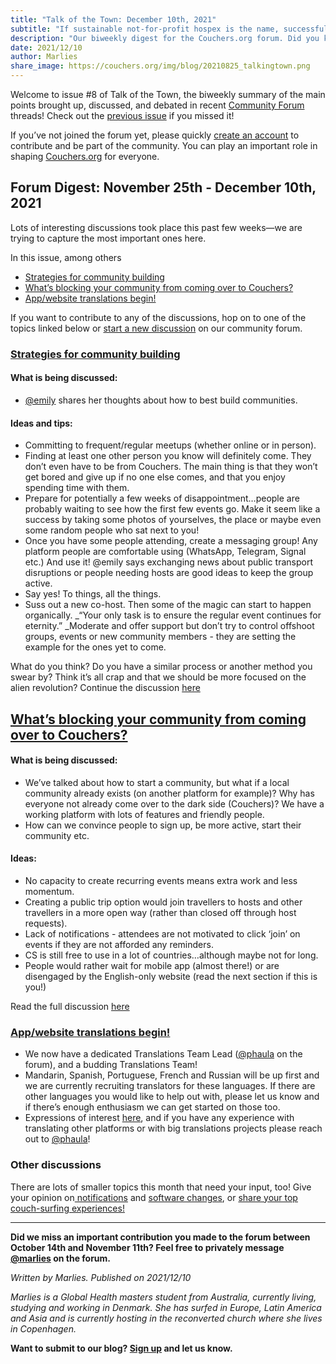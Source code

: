 ```yaml
---
title: "Talk of the Town: December 10th, 2021"
subtitle: "If sustainable not-for-profit hospex is the name, successful community building is the game."
description: "Our biweekly digest for the Couchers.org forum. Did you know we have vibrant public discussions about couch surfing and the future of Couchers.org? Everyone is welcome to participate!"
date: 2021/12/10
author: Marlies
share_image: https://couchers.org/img/blog/20210825_talkingtown.png
---
```



Welcome to issue #8 of Talk of the Town, the biweekly summary of the main points brought up, discussed, and debated in recent [Community Forum](https://community.couchers.org/) threads! Check out the [previous issue](https://couchers.org/blog/2021/11/10/talk-of-the-town/) if you missed it!

If you’ve not joined the forum yet, please quickly [create an account](https://community.couchers.org/) to contribute and be part of the community. You can play an important role in shaping [Couchers.org](https://couchers.org/) for everyone.


## **Forum Digest: November 25th - December 10th, 2021**

Lots of interesting discussions took place this past few weeks—we are trying to capture the most important ones here.

In this issue, among others



* [Strategies for community building](https://community.couchers.org/t/strategies-for-building-community/)
* [What’s blocking your community from coming over to Couchers?](https://community.couchers.org/t/is-anything-blocking-your-community-from-coming-to-couchers-org/)
* [App/website translations begin!](https://community.couchers.org/t/translating-the-app/)

If you want to contribute to any of the discussions, hop on to one of the topics linked below or [start a new discussion](https://community.couchers.org/) on our community forum.


### **[Strategies for community building](https://community.couchers.org/t/strategies-for-building-community/)**


#### **What is being discussed:**



* [@emily](https://community.couchers.org/u/emily/) shares her thoughts about how to best build communities.


#### **Ideas and tips:**



* Committing to frequent/regular meetups (whether online or in person).
* Finding at least one other person you know will definitely come. They don’t even have to be from Couchers. The main thing is that they won’t get bored and give up if no one else comes, and that you enjoy spending time with them.
* Prepare for potentially a few weeks of disappointment…people are probably waiting to see how the first few events go. Make it seem like a success by taking some photos of yourselves, the place or maybe even some random people who sat next to you!
* Once you have some people attending, create a messaging group! Any platform people are comfortable using (WhatsApp, Telegram, Signal etc.) And use it! @emily says exchanging news about public transport disruptions or people needing hosts are good ideas to keep the group active.
* Say yes! To things, all the things.
* Suss out a new co-host. Then some of the magic can start to happen organically. _“Your only task is to ensure the regular event continues for eternity.” _Moderate and offer support but don’t try to control offshoot groups, events or new community members - they are setting the example for the ones yet to come.

What do you think? Do you have a similar process or another method you swear by? Think it’s all crap and that we should be more focused on the alien revolution? Continue the discussion [here](https://community.couchers.org/t/strategies-for-building-community/)


## **[What’s blocking your community from coming over to Couchers?](https://community.couchers.org/t/is-anything-blocking-your-community-from-coming-to-couchers-org/)**


#### **What is being discussed:**



* We’ve talked about how to start a community, but what if a local community already exists (on another platform for example)?  Why has everyone not already come over to the dark side (Couchers)? We have a working platform with lots of features and friendly people.
* How can we convince people to sign up, be more active, start their community etc.


#### **Ideas:**



* No capacity to create recurring events means extra work and less momentum.
* Creating a public trip option would join travellers to hosts and other travellers in a more open way (rather than closed off through host requests).
* Lack of notifications  - attendees are not motivated to click ‘join’ on events if they are not afforded any reminders.
* CS is still free to use in a lot of countries…although maybe not for long.
* People would rather wait for mobile app (almost there!) or are disengaged by the English-only website (read the next section if this is you!)

Read the full discussion [here](https://community.couchers.org/t/is-anything-blocking-your-community-from-coming-to-couchers-org/)


### **[App/website translations begin!](https://community.couchers.org/t/translating-the-app/)**



* We now have a dedicated Translations Team Lead ([@phaula](https://community.couchers.org/u/phaula/) on the forum), and a budding Translations Team!
* Mandarin, Spanish, Portuguese, French and Russian will be up first and we are currently recruiting translators for these languages. If there are other languages you would like to help out with, please let us know and if there’s enough enthusiasm we can get started on those too.
* Expressions of interest [here](https://couchers.org/translation-form), and if you have any experience with translating other platforms or with big translations projects please reach out to [@phaula](https://community.couchers.org/u/phaula/)!


### **Other discussions**

There are lots of smaller topics this month that need your input, too! Give your opinion on[ notifications](https://community.couchers.org/t/notify-community-builders-when-a-new-member-joins-community/) and [software changes](https://community.couchers.org/t/libre-software-services/), or [share your top couch-surfing experiences!](https://community.couchers.org/t/share-your-top-couch-surfing-experiences-in-less-than-200-words/)

_______________________________________________

**Did we miss an important contribution you made to the forum between October 14th and November 11th? Feel free to privately message [@marlies](https://community.couchers.org/u/marlies) on the forum.**

_Written by Marlies. Published on 2021/12/10_

_Marlies is a Global Health masters student from Australia, currently living, studying and working in Denmark. She has surfed in Europe, Latin America and Asia and is currently hosting in the reconverted church where she lives in Copenhagen._

**Want to submit to our blog? [Sign up](https://couchers.org/volunteer/) and let us know.**

